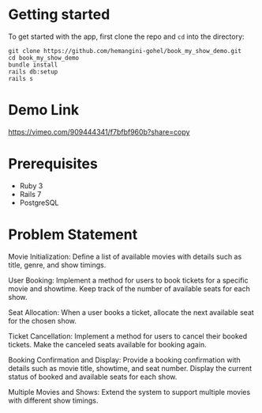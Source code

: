 # Getting started
To get started with the app, first clone the repo and `cd` into the directory:

```
git clone https://github.com/hemangini-gohel/book_my_show_demo.git
cd book_my_show_demo
bundle install
rails db:setup
rails s
```

# Demo Link
https://vimeo.com/909444341/f7bfbf960b?share=copy

# Prerequisites
* Ruby 3
* Rails 7
* PostgreSQL

# Problem Statement

Movie Initialization:
Define a list of available movies with details such as title, genre, and show timings.

User Booking:
Implement a method for users to book tickets for a specific movie and showtime.
Keep track of the number of available seats for each show.

Seat Allocation:
When a user books a ticket, allocate the next available seat for the chosen show.

Ticket Cancellation:
Implement a method for users to cancel their booked tickets.
Make the canceled seats available for booking again.

Booking Confirmation and Display:
Provide a booking confirmation with details such as movie title, showtime, and seat number.
Display the current status of booked and available seats for each show.

Multiple Movies and Shows:
Extend the system to support multiple movies with different show timings.
